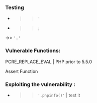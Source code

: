 
### Testing 


- >> `'`

- >> `;`

 ->> `'.'`
 

### Vulnerable Functions:

PCRE_REPLACE_EVAL | PHP prior to 5.5.0

Assert Function 


### Exploiting the vulnerability :

- >> `'.phpinfo()'` | test it  
